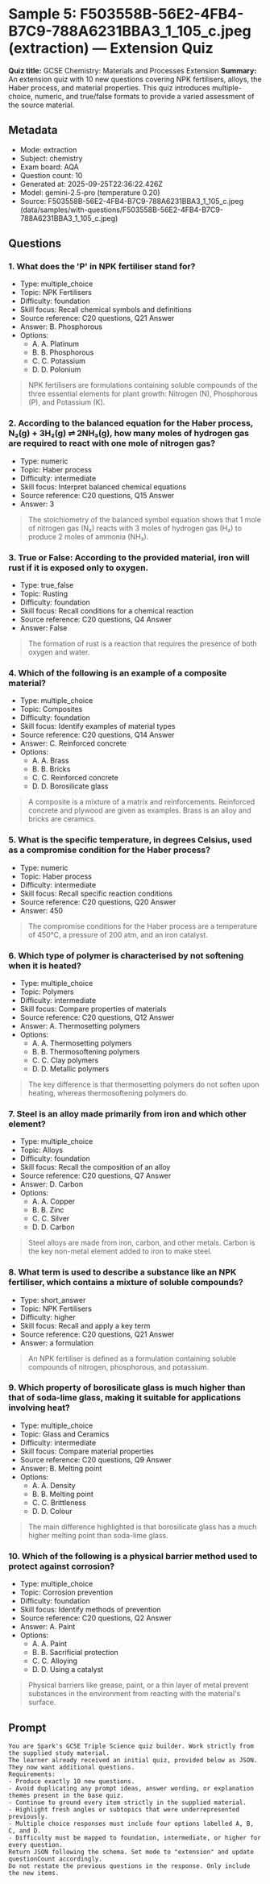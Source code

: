 # Sample 5: F503558B-56E2-4FB4-B7C9-788A6231BBA3_1_105_c.jpeg (extraction) — Extension Quiz

**Quiz title:** GCSE Chemistry: Materials and Processes Extension
**Summary:** An extension quiz with 10 new questions covering NPK fertilisers, alloys, the Haber process, and material properties. This quiz introduces multiple-choice, numeric, and true/false formats to provide a varied assessment of the source material.

## Metadata

- Mode: extraction
- Subject: chemistry
- Exam board: AQA
- Question count: 10
- Generated at: 2025-09-25T22:36:22.426Z
- Model: gemini-2.5-pro (temperature 0.20)
- Source: F503558B-56E2-4FB4-B7C9-788A6231BBA3_1_105_c.jpeg (data/samples/with-questions/F503558B-56E2-4FB4-B7C9-788A6231BBA3_1_105_c.jpeg)

## Questions

### 1. What does the 'P' in NPK fertiliser stand for?

- Type: multiple_choice
- Topic: NPK Fertilisers
- Difficulty: foundation
- Skill focus: Recall chemical symbols and definitions
- Source reference: C20 questions, Q21 Answer
- Answer: B. Phosphorous
- Options:
  - A. A. Platinum
  - B. B. Phosphorous
  - C. C. Potassium
  - D. D. Polonium

> NPK fertilisers are formulations containing soluble compounds of the three essential elements for plant growth: Nitrogen (N), Phosphorous (P), and Potassium (K).

### 2. According to the balanced equation for the Haber process, N₂(g) + 3H₂(g) ⇌ 2NH₃(g), how many moles of hydrogen gas are required to react with one mole of nitrogen gas?

- Type: numeric
- Topic: Haber process
- Difficulty: intermediate
- Skill focus: Interpret balanced chemical equations
- Source reference: C20 questions, Q15 Answer
- Answer: 3

> The stoichiometry of the balanced symbol equation shows that 1 mole of nitrogen gas (N₂) reacts with 3 moles of hydrogen gas (H₂) to produce 2 moles of ammonia (NH₃).

### 3. True or False: According to the provided material, iron will rust if it is exposed only to oxygen.

- Type: true_false
- Topic: Rusting
- Difficulty: foundation
- Skill focus: Recall conditions for a chemical reaction
- Source reference: C20 questions, Q4 Answer
- Answer: False

> The formation of rust is a reaction that requires the presence of both oxygen and water.

### 4. Which of the following is an example of a composite material?

- Type: multiple_choice
- Topic: Composites
- Difficulty: foundation
- Skill focus: Identify examples of material types
- Source reference: C20 questions, Q14 Answer
- Answer: C. Reinforced concrete
- Options:
  - A. A. Brass
  - B. B. Bricks
  - C. C. Reinforced concrete
  - D. D. Borosilicate glass

> A composite is a mixture of a matrix and reinforcements. Reinforced concrete and plywood are given as examples. Brass is an alloy and bricks are ceramics.

### 5. What is the specific temperature, in degrees Celsius, used as a compromise condition for the Haber process?

- Type: numeric
- Topic: Haber process
- Difficulty: intermediate
- Skill focus: Recall specific reaction conditions
- Source reference: C20 questions, Q20 Answer
- Answer: 450

> The compromise conditions for the Haber process are a temperature of 450°C, a pressure of 200 atm, and an iron catalyst.

### 6. Which type of polymer is characterised by not softening when it is heated?

- Type: multiple_choice
- Topic: Polymers
- Difficulty: intermediate
- Skill focus: Compare properties of materials
- Source reference: C20 questions, Q12 Answer
- Answer: A. Thermosetting polymers
- Options:
  - A. A. Thermosetting polymers
  - B. B. Thermosoftening polymers
  - C. C. Clay polymers
  - D. D. Metallic polymers

> The key difference is that thermosetting polymers do not soften upon heating, whereas thermosoftening polymers do.

### 7. Steel is an alloy made primarily from iron and which other element?

- Type: multiple_choice
- Topic: Alloys
- Difficulty: foundation
- Skill focus: Recall the composition of an alloy
- Source reference: C20 questions, Q7 Answer
- Answer: D. Carbon
- Options:
  - A. A. Copper
  - B. B. Zinc
  - C. C. Silver
  - D. D. Carbon

> Steel alloys are made from iron, carbon, and other metals. Carbon is the key non-metal element added to iron to make steel.

### 8. What term is used to describe a substance like an NPK fertiliser, which contains a mixture of soluble compounds?

- Type: short_answer
- Topic: NPK Fertilisers
- Difficulty: higher
- Skill focus: Recall and apply a key term
- Source reference: C20 questions, Q21 Answer
- Answer: a formulation

> An NPK fertiliser is defined as a formulation containing soluble compounds of nitrogen, phosphorous, and potassium.

### 9. Which property of borosilicate glass is much higher than that of soda-lime glass, making it suitable for applications involving heat?

- Type: multiple_choice
- Topic: Glass and Ceramics
- Difficulty: intermediate
- Skill focus: Compare material properties
- Source reference: C20 questions, Q9 Answer
- Answer: B. Melting point
- Options:
  - A. A. Density
  - B. B. Melting point
  - C. C. Brittleness
  - D. D. Colour

> The main difference highlighted is that borosilicate glass has a much higher melting point than soda-lime glass.

### 10. Which of the following is a physical barrier method used to protect against corrosion?

- Type: multiple_choice
- Topic: Corrosion prevention
- Difficulty: foundation
- Skill focus: Identify methods of prevention
- Source reference: C20 questions, Q2 Answer
- Answer: A. Paint
- Options:
  - A. A. Paint
  - B. B. Sacrificial protection
  - C. C. Alloying
  - D. D. Using a catalyst

> Physical barriers like grease, paint, or a thin layer of metal prevent substances in the environment from reacting with the material's surface.

## Prompt

```
You are Spark's GCSE Triple Science quiz builder. Work strictly from the supplied study material.
The learner already received an initial quiz, provided below as JSON. They now want additional questions.
Requirements:
- Produce exactly 10 new questions.
- Avoid duplicating any prompt ideas, answer wording, or explanation themes present in the base quiz.
- Continue to ground every item strictly in the supplied material.
- Highlight fresh angles or subtopics that were underrepresented previously.
- Multiple choice responses must include four options labelled A, B, C, and D.
- Difficulty must be mapped to foundation, intermediate, or higher for every question.
Return JSON following the schema. Set mode to "extension" and update questionCount accordingly.
Do not restate the previous questions in the response. Only include the new items.
```
